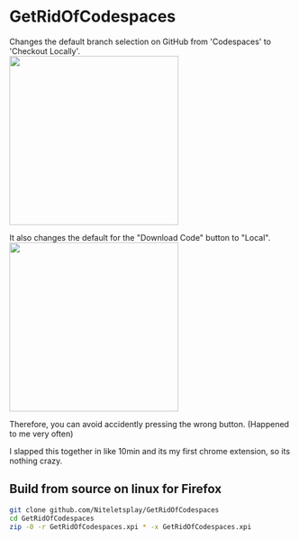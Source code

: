 # GetRidOfCodespaces
Changes the default branch selection on GitHub from 'Codespaces' to 'Checkout Locally'.<br>
<img src="https://github.com/Niteletsplay/GetRidOfCodespaces/assets/67828948/b25ded12-a25e-44c4-9b27-10ce7db88616" width="300">

It also changes the default for the "Download Code" button to "Local".<br>
<img src="https://github.com/Niteletsplay/GetRidOfCodespaces/assets/67828948/8b2d572f-9540-4428-9e34-c630deb8f019" width="300">

Therefore, you can avoid accidently pressing the wrong button. (Happened to me very often)

I slapped this together in like 10min and its my first chrome extension, so its nothing crazy.

## Build from source on linux for **Firefox**
```sh
git clone github.com/Niteletsplay/GetRidOfCodespaces
cd GetRidOfCodespaces
zip -0 -r GetRidOfCodespaces.xpi * -x GetRidOfCodespaces.xpi
```
